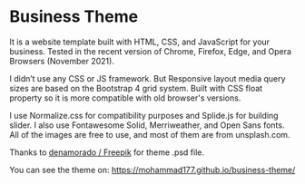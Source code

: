 # Business Theme

It is a website template built with HTML, CSS, and JavaScript for your business. Tested in the recent version of Chrome, Firefox, Edge, and Opera Browsers (November 2021).

I didn’t use any CSS or JS framework. But Responsive layout media query sizes are based on the Bootstrap 4 grid system. Built with CSS float property so it is more compatible with old browser's versions.

I use Normalize.css for compatibility purposes and Splide.js for building slider. I also use Fontawesome Solid, Merriweather, and Open Sans fonts. All of the images are free to use, and most of them are from unsplash.com.

Thanks to <a href="http://www.freepik.com/" target="_blank">denamorado / Freepik</a> for theme .psd file.

You can see the theme on:
https://mohammad177.github.io/business-theme/
